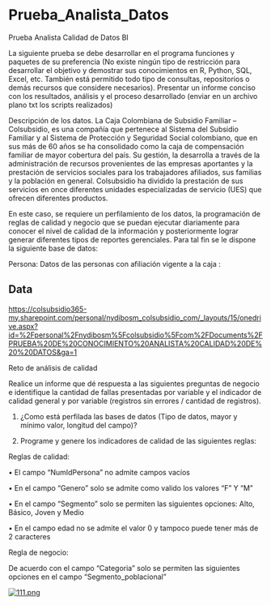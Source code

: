 # Prueba_Analista_Datos
Prueba Analista Calidad de Datos BI

La siguiente prueba se debe desarrollar en el programa funciones y paquetes de su preferencia (No existe ningún tipo de restricción para desarrollar el objetivo y demostrar sus conocimientos en R, Python, SQL, Excel, etc. También está permitido todo tipo de consultas, repositorios o demás recursos que considere necesarios). Presentar un informe conciso con los resultados, análisis y el proceso desarrollado (enviar en un archivo plano txt los scripts realizados)

Descripción de los datos.
La Caja Colombiana de Subsidio Familiar – Colsubsidio, es una compañía que pertenece al Sistema del Subsidio Familiar y al Sistema de Protección y Seguridad Social colombiano, que en sus más de 60 años se ha consolidado como la caja de compensación familiar de mayor cobertura del país. Su gestión, la desarrolla a través de la administración de recursos provenientes de las empresas aportantes y la prestación de servicios sociales para los trabajadores afiliados, sus familias y la población en general.
Colsubsidio ha dividido la prestación de sus servicios en once diferentes unidades especializadas de servicio (UES) que ofrecen diferentes productos.

En este caso, se requiere un perfilamiento de los datos, la programación de reglas de calidad y negocio que se puedan ejecutar diariamente para conocer el nivel de calidad de la información y posteriormente lograr generar diferentes tipos de reportes gerenciales. Para tal fin se le dispone la siguiente base de datos:

Persona: Datos de las personas con afiliación vigente a la caja  :

Data
---
https://colsubsidio365-my.sharepoint.com/personal/nydibosm_colsubsidio_com/_layouts/15/onedrive.aspx?id=%2Fpersonal%2Fnydibosm%5Fcolsubsidio%5Fcom%2FDocuments%2FPRUEBA%20DE%20CONOCIMIENTO%20ANALISTA%20CALIDAD%20DE%20%20DATOS&ga=1

Reto de análisis de calidad

Realice un informe que dé respuesta a las siguientes preguntas de negocio e identifique la cantidad de fallas presentadas por variable y el indicador de calidad general y por variable (registros sin errores / cantidad de registros).

1.	¿Como está perfilada las bases de datos (Tipo de datos, mayor y mínimo valor, longitud del campo)?

2.	Programe y genere los indicadores de calidad de las siguientes reglas: 
	
Reglas de calidad: 

•	El campo “NumIdPersona” no admite campos vacíos

•	En el campo “Genero” solo se admite como valido los valores “F” Y “M”

•	En el campo “Segmento” solo se permiten las siguientes opciones: Alto, Básico, Joven y Medio

•	En el campo edad no se admite el valor 0 y tampoco puede tener más de 2 caracteres

Regla de negocio: 

De acuerdo con el campo “Categoria” solo se permiten las siguientes opciones en el campo “Segmento_poblacional”
 

[![111.png](https://i.postimg.cc/fR3Pd2Tw/111.png)](https://postimg.cc/G4CzwjyN)
